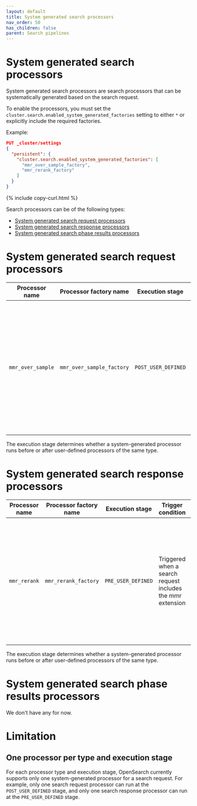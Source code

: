 ```yaml
---
layout: default
title: System generated search processors
nav_order: 50
has_children: false
parent: Search pipelines
---
```


# System generated search processors

System generated search processors are search processors that can be systematically generated based on the search request. 

To enable the processors, you must set the `cluster.search.enabled_system_generated_factories` setting to either `*` or explicitly include the required factories.

Example:
```json
PUT _cluster/settings
{
  "persistent": {
    "cluster.search.enabled_system_generated_factories": [
      "mmr_over_sample_factory",
      "mmr_rerank_factory"
    ]
  }
}
```
{% include copy-curl.html %}



Search processors can be of the following types:

- [System generated search request processors](#system-generated-search-request-processors)
- [System generated search response processors](#system-generated-search-response-processors)
- [System generated search phase results processors](#system-generated-search-phase-results-processors)

# System generated search request processors

| Processor name    | Processor factory name    | Execution stage     | Trigger condition                                           | Description                                                                                                                                                                |
|-------------------|---------------------------| ------------------- |-------------------------------------------------------------|----------------------------------------------------------------------------------------------------------------------------------------------------------------------------|
| `mmr_over_sample` | `mmr_over_sample_factory` | `POST_USER_DEFINED` | Triggered when a search request includes the mmr extension  | Modifies the query size and `k` value of the k-NN query to oversample candidates for MMR re-ranking. This processor runs after any user-defined search request processors. |

The execution stage determines whether a system-generated processor runs before or after user-defined processors of the same type.

# System generated search response processors

| Processor name | Processor factory name | Execution stage     | Trigger condition                                          | Description                                                                                                                                                     |
|----------------|------------------------|---------------------|------------------------------------------------------------|-----------------------------------------------------------------------------------------------------------------------------------------------------------------|
| `mmr_rerank`   | `mmr_rerank_factory`   | `PRE_USER_DEFINED`  | Triggered when a search request includes the mmr extension | Re-ranks the oversampled results using MMR and reduces them to the original query size. This processor runs before any user-defined search response processors. |

The execution stage determines whether a system-generated processor runs before or after user-defined processors of the same type.

# System generated search phase results processors

We don't have any for now.

# Limitation

## One processor per type and execution stage
For each processor type and execution stage, OpenSearch currently supports only one system-generated processor for a search request. For example, only one search request processor can run at the `POST_USER_DEFINED` stage, and only one search response processor can run at the `PRE_USER_DEFINED` stage.